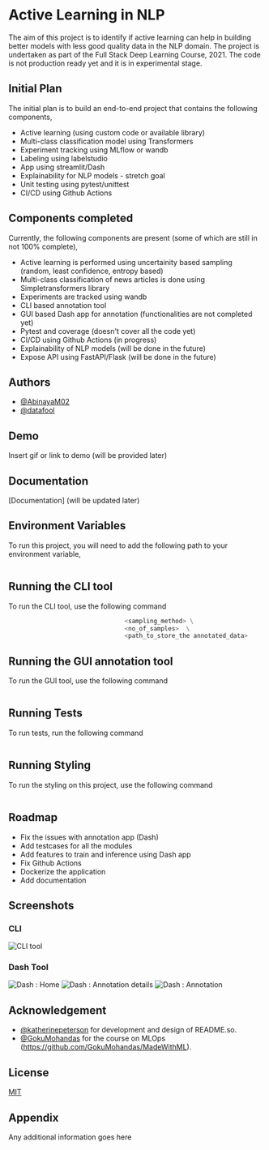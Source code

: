 
# Active Learning in NLP

The aim of this project is to identify if active learning can help in building better models with less good quality data in the NLP domain.
The project is undertaken as part of the Full Stack Deep Learning Course, 2021. The code is not production ready yet and it is in experimental stage.

## Initial Plan
The initial plan is to build an end-to-end project that contains the following components,
- Active learning (using custom code or available library)
- Multi-class classification model using Transformers
- Experiment tracking using MLflow or wandb
- Labeling using labelstudio
- App using streamlit/Dash
- Explainability for NLP models - stretch goal
- Unit testing using pytest/unittest
- CI/CD using Github Actions

## Components completed
Currently, the following components are present (some of which are still in not 100% complete),
- Active learning is performed using uncertainity based sampling (random, least confidence, entropy based)
- Multi-class classification of news articles is done using Simpletransformers library
- Experiments are tracked using wandb
- CLI based annotation tool
- GUI based Dash app for annotation (functionalities are not completed yet)
- Pytest and coverage (doesn't cover all the code yet)
- CI/CD using Github Actions (in progress)
- Explainability of NLP models (will be done in the future)
- Expose API using FastAPI/Flask (will be done in the future)

## Authors
- [@AbinayaM02](https://github.com/AbinayaM02)
- [@datafool](https://github.com/datafool)

## Demo

Insert gif or link to demo (will be provided later)

## Documentation

[Documentation] (will be updated later)


## Environment Variables

To run this project, you will need to add the following path to your environment variable,
``` export PYTHONPATH="${PYTHONPATH}:<path_to_the_project_root_dir>
```
## Running the CLI tool

To run the CLI tool, use the following command
```python scripts/annotator.py <path_to_data_to_be_annotated> \
                                <sampling_method> \
                                <no_of_samples>  \
                                <path_to_store_the annotated_data>
```

## Running the GUI annotation tool

To run the GUI tool, use the following command
``` python app/index.py
```

## Running Tests

To run tests, run the following command
```make test
```

## Running Styling

To run the styling on this project, use the following command
```make style
```

## Roadmap
- Fix the issues with annotation app (Dash)
- Add testcases for all the modules
- Add features to train and inference using Dash app
- Fix Github Actions
- Dockerize the application
- Add documentation


## Screenshots 

### CLI
![CLI tool](https://user-images.githubusercontent.com/28945722/118386233-ad2e1d80-b633-11eb-8b1a-326c03e398b8.png)

### Dash Tool
![Dash : Home](https://user-images.githubusercontent.com/28945722/118368098-fabc7300-b5be-11eb-8774-da6dcceab501.png)
![Dash : Annotation details](https://user-images.githubusercontent.com/28945722/118368130-20e21300-b5bf-11eb-893e-756693583463.png)
![Dash : Annotation](https://user-images.githubusercontent.com/28945722/118386173-2e38e500-b633-11eb-90e9-7a2453b448e8.png)


## Acknowledgement

- [@katherinepeterson](https://www.github.com/katherinepeterson) for development and design of README.so.
- [@GokuMohandas](https://github.com/GokuMohandas) for the course on MLOps (https://github.com/GokuMohandas/MadeWithML).

## License

[MIT](https://choosealicense.com/licenses/mit/)


## Appendix

Any additional information goes here
